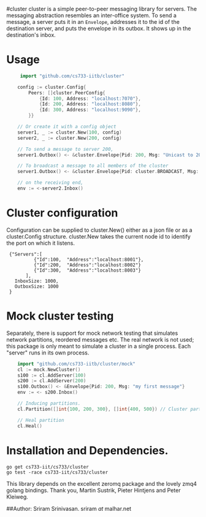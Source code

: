 #cluster
cluster is a simple peer-to-peer messaging library for servers. The messaging abstraction resembles an inter-office system. To send a message, a server puts it in an `Envelope`, addresses it to the id of the destination server, and puts the envelope in its outbox.   It shows up in the destination's inbox. 

# Usage

```go
     import "github.com/cs733-iitb/cluster"

    config := cluster.Config{
        Peers: []cluster.PeerConfig{
            {Id: 100, Address: "localhost:7070"},
            {Id: 200, Address: "localhost:8080"},
            {Id: 300, Address: "localhost:9090"},
        }}

    // Or create it with a config object
    server1, _ := cluster.New(100, config)
    server2, _ := cluster.New(200, config) 

    // To send a message to server 200,
    server1.Outbox() <- &cluster.Envelope{Pid: 200, Msg: "Unicast to 200"}

    // To broadcast a message to all members of the cluster
    server1.Outbox() <- &cluster.Envelope{Pid: cluster.BROADCAST, Msg: "Broadcast"}

    // on the receiving end,
    env := <-server2.Inbox()

```

# Cluster configuration

Configuration can be supplied to cluster.New() either as a json file or as a cluster.Config structure. cluster.New takes the current node id to identify the port on which it listens.

     {"Servers":[
              {"Id":100,  "Address":"localhost:8001"},
              {"Id":200,  "Address":"localhost:8002"}
              {"Id":300,  "Address":"localhost:8003"}
           ],
       InboxSize: 1000,
       OutboxSize: 1000
     }

# Mock cluster testing

Separately, there is support for mock network testing that simulates network partitions, reordered messages etc. The real network is not used; this package is only meant to simulate a cluster in a single process. Each "server" runs in its own process.

```go
    import "github.com/cs733-iitb/cluster/mock"
    cl := mock.NewCluster()
    s100 := cl.AddServer(100)
    s200 := cl.AddServer(200)
    s100.Outbox() <- &Envelope{Pid: 200, Msg: "my first message"}
    env := <- s200.Inbox()

    // Inducing partitions.
    cl.Partition([]int{100, 200, 300}, []int{400, 500}) // Cluster partitions into two.

    // Heal partition
    cl.Heal()
```

# Installation and Dependencies.

    go get cs733-iit/cs733/cluster
    go test -race cs733-iit/cs733/cluster 

This library depends on the excellent zeromq package and the lovely zmq4 golang bindings. Thank you, Martin Sustrik,  Pieter Hintjens and Peter Kleiweg.

##Author: Sriram Srinivasan. sriram _at_ malhar.net
